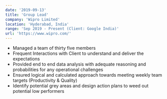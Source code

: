 ```yaml
---
date: '2019-09-13'
title: 'Group Lead'
company: 'Wipro Limited'
location: 'Hyderabad, India'
range: 'Sep 2019 - Present (Client: Google India)'
url: 'https://www.wipro.com/'
---
```


- Managed a team of thirty five members
- Frequent Interactions with Client to understand and deliver the expectations
- Provided end to end data analysis with adequate reasoning and probabilities for any operational challenges
- Ensured logical and calculated approach towards meeting weekly team targets (Productivity & Quality)
- Identify potential grey areas and design action plans to weed out potential low performers
